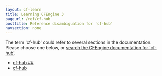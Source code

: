 ```yaml
---
layout: cf-learn
title: Learning CFEngine 3
pageurl: /ref/cf-hub
posttitle: Reference disambiguation for 'cf-hub'
navsection: none
---
```


The term 'cf-hub' could refer to several sections in the documentation. Please choose one below, or
[search the CFEngine documentation for 'cf-hub'](http://cfengine.com/docs/latest/search.html?q=cf-hub).

- [cf-hub \#\#](http://cfengine.com/docs/latest/enterprise-cfengine-guide-reporting-reporting-architecture.html#cf-hub-##)
- [cf-hub](http://cfengine.com/docs/latest/reference-components-cf-hub.html#cf-hub)
